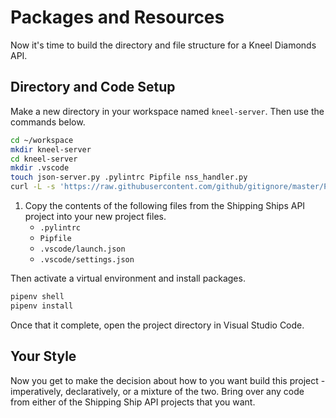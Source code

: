 # Packages and Resources

Now it's time to build the directory and file structure for a Kneel Diamonds API.

## Directory and Code Setup

Make a new directory in your workspace named `kneel-server`. Then use the commands below.

```sh
cd ~/workspace
mkdir kneel-server
cd kneel-server
mkdir .vscode
touch json-server.py .pylintrc Pipfile nss_handler.py
curl -L -s 'https://raw.githubusercontent.com/github/gitignore/master/Python.gitignore' > .gitignore
```

1. Copy the contents of the following files from the Shipping Ships API project into your new project files.
    - `.pylintrc`
    - `Pipfile`
    - `.vscode/launch.json`
    - `.vscode/settings.json`

Then activate a virtual environment and install packages.

```sh
pipenv shell
pipenv install
```

Once that it complete, open the project directory in Visual Studio Code.

## Your Style

Now you get to make the decision about how to you want build this project - imperatively, declaratively, or a mixture of the two. Bring over any code from either of the Shipping Ship API projects that you want.